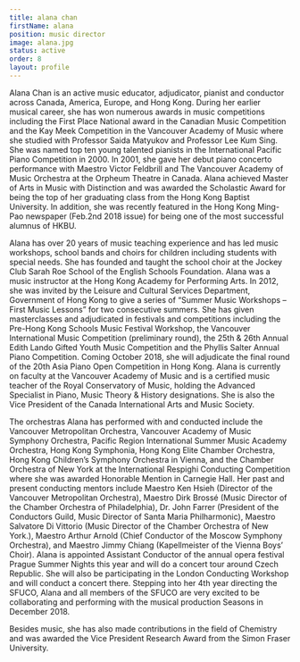 ```yaml
---
title: alana chan
firstName: alana
position: music director
image: alana.jpg
status: active
order: 8
layout: profile
---
```

Alana Chan is an active music educator, adjudicator, pianist and conductor across Canada, America, Europe, and Hong Kong. During her earlier musical career, she has won numerous awards in music competitions including the First Place National award in the Canadian Music Competition and the Kay Meek Competition in the Vancouver Academy of Music where she studied with Professor Saida Matyukov and Professor Lee Kum Sing. She was named top ten young talented pianists in the International Pacific Piano Competition in 2000. In 2001, she gave her debut piano concerto performance with Maestro Victor Feldbrill and The Vancouver Academy of Music Orchestra at the Orpheum Theatre in Canada. Alana achieved Master of Arts in Music with Distinction and was awarded the Scholastic Award for being the top of her graduating class from the Hong Kong Baptist University. In addition, she was recently featured in the Hong Kong Ming-Pao newspaper (Feb.2nd 2018 issue) for being one of the most successful alumnus of HKBU.

Alana has over 20 years of music teaching experience and has led music workshops, school bands and choirs for children including students with special needs. She has founded and taught the school choir at the Jockey Club Sarah Roe School of the English Schools Foundation. Alana was a music instructor at the Hong Kong Academy for Performing Arts. In 2012, she was invited by the Leisure and Cultural Services Department, Government of Hong Kong to give a series of “Summer Music Workshops – First Music Lessons” for two consecutive summers. She has given masterclasses and adjudicated in festivals and competitions including the Pre-Hong Kong Schools Music Festival Workshop, the Vancouver International Music Competition (preliminary round), the 25th & 26th Annual Edith Lando Gifted Youth Music Competition and the Phyllis Salter Annual Piano Competition. Coming October 2018, she will adjudicate the final round of the 20th Asia Piano Open Competition in Hong Kong. Alana is currently on faculty at the Vancouver Academy of Music and is a certified music teacher of the Royal Conservatory of Music, holding the Advanced Specialist in Piano, Music Theory & History designations. She is also the Vice President of the Canada International Arts and Music Society.

The orchestras Alana has performed with and conducted include the Vancouver Metropolitan Orchestra, Vancouver Academy of Music Symphony Orchestra, Pacific Region International Summer Music Academy Orchestra, Hong Kong Symphonia, Hong Kong Elite Chamber Orchestra, Hong Kong Children’s Symphony Orchestra in Vienna, and the Chamber Orchestra of New York at the International Respighi Conducting Competition where she was awarded Honorable Mention in Carnegie Hall. Her past and present conducting mentors include Maestro Ken Hsieh (Director of the Vancouver Metropolitan Orchestra), Maestro Dirk Brossé (Music Director of the Chamber Orchestra of Philadelphia), Dr. John Farrer (President of the Conductors Guild, Music Director of Santa Maria Philharmonic), Maestro Salvatore Di Vittorio (Music Director of the Chamber Orchestra of New York.), Maestro Arthur Arnold (Chief Conductor of the Moscow Symphony Orchestra), and Maestro Jimmy Chiang (Kapellmeister of the Vienna Boys’ Choir). Alana is appointed Assistant Conductor of the annual opera festival Prague Summer Nights this year and will do a concert tour around Czech Republic. She will also be participating in the London Conducting Workshop and will conduct a concert there. Stepping into her 4th year directing the SFUCO, Alana and all members of the SFUCO are very excited to be collaborating and performing with the musical production Seasons in December 2018.

Besides music, she has also made contributions in the field of Chemistry and was awarded the Vice President Research Award from the Simon Fraser University.
